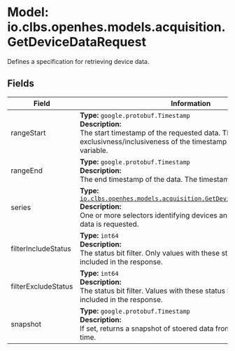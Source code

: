 # Model: io.clbs.openhes.models.acquisition.GetDeviceDataRequest

Defines a specification for retrieving device data.

## Fields

| Field | Information |
| --- | --- |
| rangeStart | <b>Type:</b> `google.protobuf.Timestamp`<br><b>Description:</b><br>The start timestamp of the requested data. The exclusivness/inclusiveness of the timestamp is defined in a variable. |
| rangeEnd | <b>Type:</b> `google.protobuf.Timestamp`<br><b>Description:</b><br>The end timestamp of the data. The timestamp is inclusive. |
| series | <b>Type:</b> [`io.clbs.openhes.models.acquisition.GetDeviceDataSeriesSelector`](model-io-clbs-openhes-models-acquisition-getdevicedataseriesselector.md)<br><b>Description:</b><br>One or more selectors identifying devices and variables for which data is requested. |
| filterIncludeStatus | <b>Type:</b> `int64`<br><b>Description:</b><br>The status bit filter. Only values with these status bits will be included in the response. |
| filterExcludeStatus | <b>Type:</b> `int64`<br><b>Description:</b><br>The status bit filter. Values with these status bits will not be included in the response. |
| snapshot | <b>Type:</b> `google.protobuf.Timestamp`<br><b>Description:</b><br>If set, returns a snapshot of stoered data from the given point in time. |

